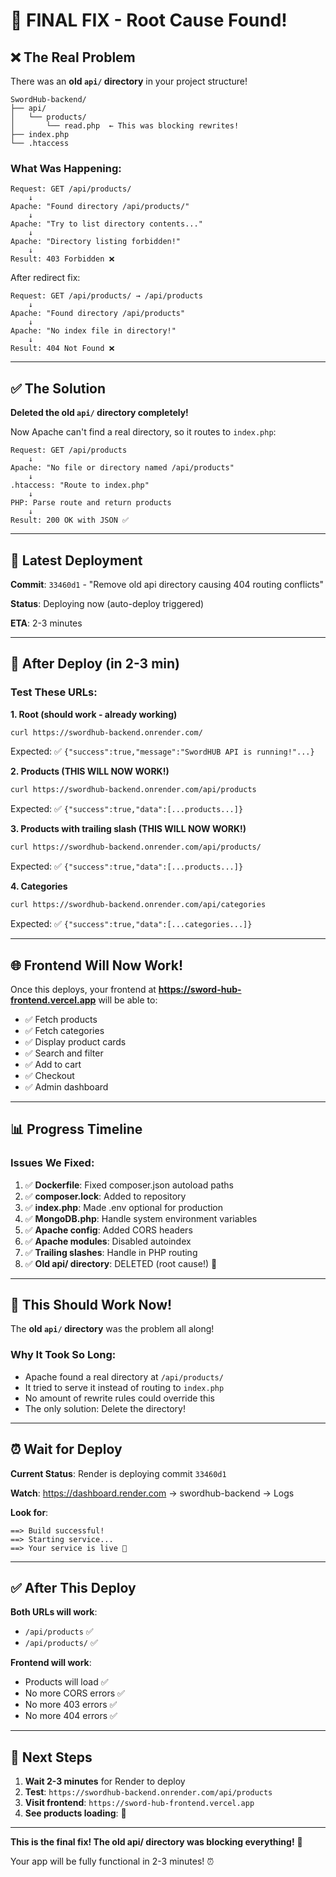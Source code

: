 # 🎯 FINAL FIX - Root Cause Found!

## ❌ The Real Problem

There was an **old `api/` directory** in your project structure!

```
SwordHub-backend/
├── api/
│   └── products/
│       └── read.php  ← This was blocking rewrites!
├── index.php
└── .htaccess
```

### What Was Happening:

```
Request: GET /api/products/
    ↓
Apache: "Found directory /api/products/"
    ↓
Apache: "Try to list directory contents..."
    ↓
Apache: "Directory listing forbidden!"
    ↓
Result: 403 Forbidden ❌
```

After redirect fix:
```
Request: GET /api/products/ → /api/products
    ↓
Apache: "Found directory /api/products"
    ↓
Apache: "No index file in directory!"
    ↓
Result: 404 Not Found ❌
```

---

## ✅ The Solution

**Deleted the old `api/` directory completely!**

Now Apache can't find a real directory, so it routes to `index.php`:

```
Request: GET /api/products
    ↓
Apache: "No file or directory named /api/products"
    ↓
.htaccess: "Route to index.php"
    ↓
PHP: Parse route and return products
    ↓
Result: 200 OK with JSON ✅
```

---

## 🚀 Latest Deployment

**Commit**: `33460d1` - "Remove old api directory causing 404 routing conflicts"

**Status**: Deploying now (auto-deploy triggered)

**ETA**: 2-3 minutes

---

## 🧪 After Deploy (in 2-3 min)

### Test These URLs:

**1. Root (should work - already working)**
```bash
curl https://swordhub-backend.onrender.com/
```
Expected: ✅ `{"success":true,"message":"SwordHUB API is running!"...}`

**2. Products (THIS WILL NOW WORK!)**
```bash
curl https://swordhub-backend.onrender.com/api/products
```
Expected: ✅ `{"success":true,"data":[...products...]}`

**3. Products with trailing slash (THIS WILL NOW WORK!)**
```bash
curl https://swordhub-backend.onrender.com/api/products/
```
Expected: ✅ `{"success":true,"data":[...products...]}`

**4. Categories**
```bash
curl https://swordhub-backend.onrender.com/api/categories
```
Expected: ✅ `{"success":true,"data":[...categories...]}`

---

## 🌐 Frontend Will Now Work!

Once this deploys, your frontend at **https://sword-hub-frontend.vercel.app** will be able to:

- ✅ Fetch products
- ✅ Fetch categories
- ✅ Display product cards
- ✅ Search and filter
- ✅ Add to cart
- ✅ Checkout
- ✅ Admin dashboard

---

## 📊 Progress Timeline

### Issues We Fixed:

1. ✅ **Dockerfile**: Fixed composer.json autoload paths
2. ✅ **composer.lock**: Added to repository
3. ✅ **index.php**: Made .env optional for production
4. ✅ **MongoDB.php**: Handle system environment variables
5. ✅ **Apache config**: Added CORS headers
6. ✅ **Apache modules**: Disabled autoindex
7. ✅ **Trailing slashes**: Handle in PHP routing
8. ✅ **Old api/ directory**: DELETED (root cause!) 🎯

---

## 🎉 This Should Work Now!

The **old `api/` directory** was the problem all along!

### Why It Took So Long:

- Apache found a real directory at `/api/products/`
- It tried to serve it instead of routing to `index.php`
- No amount of rewrite rules could override this
- The only solution: Delete the directory!

---

## ⏰ Wait for Deploy

**Current Status**: Render is deploying commit `33460d1`

**Watch**: https://dashboard.render.com → swordhub-backend → Logs

**Look for**:
```
==> Build successful!
==> Starting service...
==> Your service is live 🎉
```

---

## ✅ After This Deploy

**Both URLs will work**:
- `/api/products` ✅
- `/api/products/` ✅

**Frontend will work**:
- Products will load ✅
- No more CORS errors ✅
- No more 403 errors ✅
- No more 404 errors ✅

---

## 🎯 Next Steps

1. **Wait 2-3 minutes** for Render to deploy
2. **Test**: `https://swordhub-backend.onrender.com/api/products`
3. **Visit frontend**: `https://sword-hub-frontend.vercel.app`
4. **See products loading**: 🎉

---

**This is the final fix! The old api/ directory was blocking everything!** 🚀

Your app will be fully functional in 2-3 minutes! ⏰
